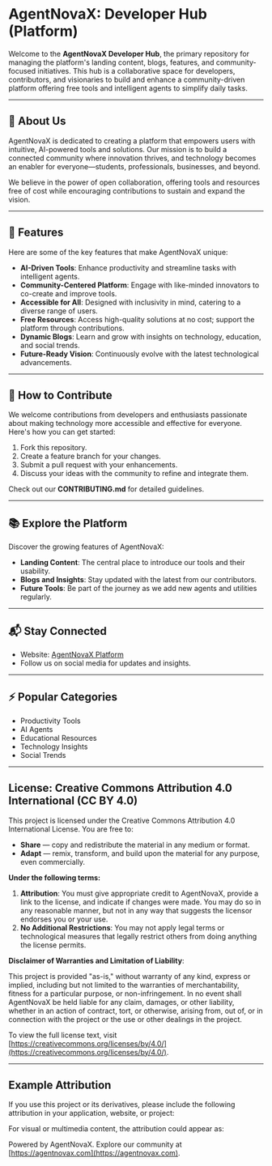 # AgentNovaX: Developer Hub (Platform)

Welcome to the **AgentNovaX Developer Hub**, the primary repository for managing the platform's landing content, blogs, features, and community-focused initiatives. This hub is a collaborative space for developers, contributors, and visionaries to build and enhance a community-driven platform offering free tools and intelligent agents to simplify daily tasks.

---

## 🌟 About Us
AgentNovaX is dedicated to creating a platform that empowers users with intuitive, AI-powered tools and solutions. Our mission is to build a connected community where innovation thrives, and technology becomes an enabler for everyone—students, professionals, businesses, and beyond.  

We believe in the power of open collaboration, offering tools and resources free of cost while encouraging contributions to sustain and expand the vision.

---

## 🚀 Features
Here are some of the key features that make AgentNovaX unique:

- **AI-Driven Tools**: Enhance productivity and streamline tasks with intelligent agents.
- **Community-Centered Platform**: Engage with like-minded innovators to co-create and improve tools.
- **Accessible for All**: Designed with inclusivity in mind, catering to a diverse range of users.
- **Free Resources**: Access high-quality solutions at no cost; support the platform through contributions.
- **Dynamic Blogs**: Learn and grow with insights on technology, education, and social trends.
- **Future-Ready Vision**: Continuously evolve with the latest technological advancements.

---

## 🔧 How to Contribute
We welcome contributions from developers and enthusiasts passionate about making technology more accessible and effective for everyone. Here's how you can get started:  

1. Fork this repository.  
2. Create a feature branch for your changes.  
3. Submit a pull request with your enhancements.  
4. Discuss your ideas with the community to refine and integrate them.

Check out our **CONTRIBUTING.md** for detailed guidelines.

---

## 📚 Explore the Platform
Discover the growing features of AgentNovaX:  

- **Landing Content**: The central place to introduce our tools and their usability.  
- **Blogs and Insights**: Stay updated with the latest from our contributors.  
- **Future Tools**: Be part of the journey as we add new agents and utilities regularly.  

---

## 📬 Stay Connected
- Website: [AgentNovaX Platform](https://agentnovax.com)    
- Follow us on social media for updates and insights.

---

## ⚡ Popular Categories
- Productivity Tools  
- AI Agents  
- Educational Resources  
- Technology Insights  
- Social Trends  

---

## License: Creative Commons Attribution 4.0 International (CC BY 4.0)

This project is licensed under the Creative Commons Attribution 4.0 International License. You are free to:

- **Share** — copy and redistribute the material in any medium or format.
- **Adapt** — remix, transform, and build upon the material for any purpose, even commercially.

**Under the following terms:**

1. **Attribution**: You must give appropriate credit to AgentNovaX, provide a link to the license, and indicate if changes were made. You may do so in any reasonable manner, but not in any way that suggests the licensor endorses you or your use.
2. **No Additional Restrictions**: You may not apply legal terms or technological measures that legally restrict others from doing anything the license permits.

**Disclaimer of Warranties and Limitation of Liability**:

This project is provided "as-is," without warranty of any kind, express or implied, including but not limited to the warranties of merchantability, fitness for a particular purpose, or non-infringement. In no event shall AgentNovaX be held liable for any claim, damages, or other liability, whether in an action of contract, tort, or otherwise, arising from, out of, or in connection with the project or the use or other dealings in the project.

To view the full license text, visit [https://creativecommons.org/licenses/by/4.0/](https://creativecommons.org/licenses/by/4.0/).

---

## Example Attribution

If you use this project or its derivatives, please include the following attribution in your application, website, or project:

For visual or multimedia content, the attribution could appear as:

Powered by AgentNovaX. Explore our community at [https://agentnovax.com](https://agentnovax.com).
